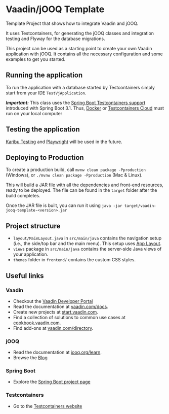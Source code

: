 # Vaadin/jOOQ Template

Template Project that shows how to integrate Vaadin and jOOQ.

It uses Testcontainers, for generating the jOOQ classes and integration testing and Flyway for the database migrations.  

This project can be used as a starting point to create your own Vaadin application with jOOQ.
It contains all the necessary configuration and some examples to get you started.

## Running the application

To run the application with a database started by Testcontainers simply start from your IDE `TestVjApplication`. 

***Important:***
This class uses the [Spring Boot Testcontainers support](https://spring.io/blog/2023/06/23/improved-testcontainers-support-in-spring-boot-3-1/) introduced with Spring Boot 3.1. 
Thus, [Docker](https://www.docker.com) or [Testcontainers Cloud](https://testcontainers.com/cloud/) must run on your local computer

## Testing the application

[Karibu Testing](https://github.com/mvysny/karibu-testing) and [Playwright](https://playwright.dev) will be used in the future.

## Deploying to Production

To create a production build, call `mvnw clean package -Pproduction` (Windows),
or `./mvnw clean package -Pproduction` (Mac & Linux).

This will build a JAR file with all the dependencies and front-end resources,
ready to be deployed. The file can be found in the `target` folder after the build completes.

Once the JAR file is built, you can run it using
`java -jar target/vaadin-jooq-template-<version>.jar`

## Project structure

- `layout/MainLayout.java` in `src/main/java` contains the navigation setup (i.e., the side/top bar and the main menu). This setup uses [App Layout](https://vaadin.com/docs/components/app-layout).
- `views` package in `src/main/java` contains the server-side Java views of your application.
- `themes` folder in `frontend/` contains the custom CSS styles.

## Useful links

### Vaadin

- Checkout the [Vaadin Developer Portal](https://vaadin.com/developers)
- Read the documentation at [vaadin.com/docs](https://vaadin.com/docs).
- Create new projects at [start.vaadin.com](https://start.vaadin.com/).
- Find a collection of solutions to common use cases at [cookbook.vaadin.com](https://cookbook.vaadin.com/).
- Find add-ons at [vaadin.com/directory](https://vaadin.com/directory).

### jOOQ

- Read the documentation at [jooq.org/learn](https://www.jooq.org/learn/).
- Browse the [Blog](https://blog.jooq.org)

### Spring Boot

- Explore the [Spring Boot project page](https://spring.io/projects/spring-boot/) 

### Testcontainers

 - Go to the [Testcontainers website](https://testcontainers.com) 
